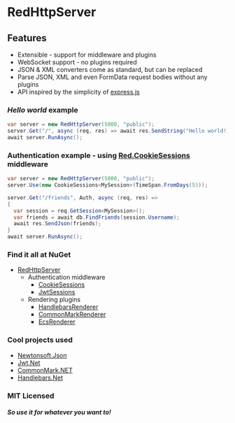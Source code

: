 # RedHttpServer

## Features
- Extensible - support for middleware and plugins
- WebSocket support - no plugins required
- JSON & XML converters come as standard, but can be replaced
- Parse JSON, XML and even FormData request bodies without any plugins
- API inspired by the simplicity of [express.js](https://github.com/expressjs/express)


### _Hello world_ example
```csharp
var server = new RedHttpServer(5000, "public");
server.Get("/", async (req, res) => await res.SendString("Hello world!));
await server.RunAsync();
```


### Authentication example - using [Red.CookieSessions](https://www.nuget.org/packages/Red.CookieSessions/) middleware
```csharp
var server = new RedHttpServer(5000, "public");
server.Use(new CookieSessions<MySession>(TimeSpan.FromDays(5)));

server.Get("/friends", Auth, async (req, res) => 
{
  var session = req.GetSession<MySession>();
  var friends = await db.FindFriends(session.Username);
  await res.SendJson(friends);
}
await server.RunAsync();
```


### Find it all at NuGet
- [RedHttpServer](https://www.nuget.org/packages/RHttpServer/)
  - Authentication middleware
    - [CookieSessions](https://www.nuget.org/packages/Red.CookieSessions/)
    - [JwtSessions](https://www.nuget.org/packages/Red.JwtSessions/)
  - Rendering plugins
    - [HandlebarsRenderer](https://www.nuget.org/packages/Red.HandlebarsRenderer/)
    - [CommonMarkRenderer](https://www.nuget.org/packages/Red.CommonMarkRenderer/)
    - [EcsRenderer](https://www.nuget.org/packages/Red.EcsRenderer/)

### Cool projects used 
- [Newtonsoft.Json](https://github.com/JamesNK/Newtonsoft.Json)
- [Jwt.Net](https://github.com/jwt-dotnet/jwt)
- [CommonMark.NET](https://github.com/Knagis/CommonMark.NET)
- [Handlebars.Net](https://github.com/rexm/Handlebars.Net)



### MIT Licensed
##### _So use it for whatever you want to!_
